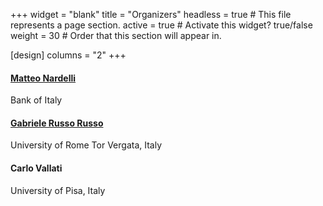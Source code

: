 +++
widget = "blank" 
title = "Organizers"
headless = true  # This file represents a page section.
active = true  # Activate this widget? true/false
weight = 30  # Order that this section will appear in.

[design]
columns = "2"
+++

<div class="row">


  <div class="col-lg-4 col-md-4 mb-4">
    <div class="card experience course shadow-sm rounded-0 border-0">
      <div class="card-body">
        <a href="http://www.ce.uniroma2.it/~valeria/" target="_blank" rel="noopener">
          <h4 class="card-title exp-title text-muted my-0">Matteo Nardelli</h4>
          </a>
        <div class="card-subtitle my-0 article-metadata">
            Bank of Italy
<span class="middot-divider"></span>
</div> </div> </div>
  </div>

  <div class="col-lg-4 col-md-4 mb-4">
    <div class="card experience course shadow-sm rounded-0 border-0">
      <div class="card-body">
        <a href="https://grussorusso.github.io" target="_blank" rel="noopener">
          <h4 class="card-title exp-title text-muted my-0">Gabriele Russo Russo</h4>
          </a>
        <div class="card-subtitle my-0 article-metadata">
            University of Rome Tor Vergata, Italy
<span class="middot-divider"></span>
</div> </div> </div>
  </div>

  <div class="col-lg-4 col-md-4 mb-4">
    <div class="card experience course shadow-sm rounded-0 border-0">
      <div class="card-body">
          <h4 class="card-title exp-title text-muted my-0">Carlo Vallati</h4>
        <div class="card-subtitle my-0 article-metadata">
            University of Pisa, Italy
<span class="middot-divider"></span>
</div> </div> </div>
  </div>

</div>
